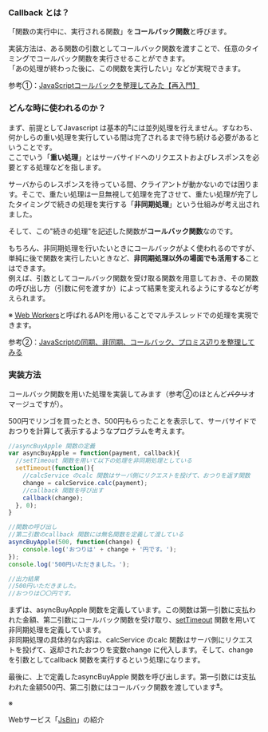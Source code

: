 ### Callback とは？
「関数の実行中に、実行される関数」を**コールバック関数**と呼びます。

実装方法は、ある関数の引数としてコールバック関数を渡すことで、任意のタイミングでコールバック関数を実行させることができます。  
「あの処理が終わった後に、この関数を実行したい」などが実現できます。

参考①：[JavaScriptコールバックを整理してみた【再入門】](https://qiita.com/nekoneko-wanwan/items/f6979f687246ba089a35)

### どんな時に使われるのか？
まず、前提としてJavascript は基本的<sup>[※](#ref1)</sup>には並列処理を行えません。すなわち、何かしらの重い処理を実行している間は完了されるまで待ち続ける必要があるということです。  
ここでいう「**重い処理**」とはサーバサイドへのリクエストおよびレスポンスを必要とする処理などを指します。

サーバからのレスポンスを待っている間、クライアントが動かないのでは困ります。そこで、重たい処理は一旦無視して処理を完了させて、重たい処理が完了したタイミングで続きの処理を実行する「**非同期処理**」という仕組みが考え出されました。

そして、この"続きの処理"を記述した関数が**コールバック関数**なのです。

もちろん、非同期処理を行いたいときにコールバックがよく使われるのですが、単純に後で関数を実行したいときなど、**非同期処理以外の場面でも活用する**ことはできます。  
例えば、引数としてコールバック関数を受け取る関数を用意しておき、その関数の呼び出し方（引数に何を渡すか）によって結果を変えれるようにするなどが考えられます。

<a name="ref1"></a>※ [Web Workers](https://ja.wikipedia.org/wiki/Web_Worker)と呼ばれるAPIを用いることでマルチスレッドでの処理を実現できます。

参考②：[JavaScriptの同期、非同期、コールバック、プロミス辺りを整理してみる](https://qiita.com/YoshikiNakamura/items/732ded26c85a7f771a27)

### 実装方法
コールバック関数を用いた処理を実装してみます（参考②のほとんど~~パクリ~~オマージュですが）。

500円でリンゴを買ったとき、500円もらったことを表示して、サーバサイドでおつりを計算して表示するようなプログラムを考えます。
```Javascript
//asyncBuyApple 関数の定義
var asyncBuyApple = function(payment, callback){
  //setTimeout 関数を用いて以下の処理を非同期処理としている
  setTimeout(function(){
    //calcService のcalc 関数はサーバ側にリクエストを投げて、おつりを返す関数
    change = calcService.calc(payment);
    //callback 関数を呼び出す
    callback(change);
  }, 0);
}

//関数の呼び出し
//第二引数のcallback 関数には無名関数を定義して渡している
asyncBuyApple(500, function(change) {
    console.log('おつりは' + change + '円です。');
});
console.log('500円いただきました。');

//出力結果
//500円いただきました。
//おつりは〇〇円です。
```

まずは、asyncBuyApple 関数を定義しています。この関数は第一引数に支払われた金額、第二引数にコールバック関数を受け取り、[setTimeout](https://developer.mozilla.org/ja/docs/Web/API/WindowTimers/setTimeout) 関数を用いて非同期処理を定義しています。  
非同期処理の具体的な内容は、calcService のcalc 関数はサーバ側にリクエストを投げて、返却されたおつりを変数change に代入します。そして、change を引数としてcallback 関数を実行するという処理になります。

最後に、上で定義したasyncBuyApple 関数を呼び出します。第一引数には支払われた金額500円、第二引数にはコールバック関数を渡しています<sup>[※](#ref2)</sup>。




<a name="ref2"></a>※ 

Webサービス「[JsBin](https://jsbin.com/?html,js,console)」の紹介
